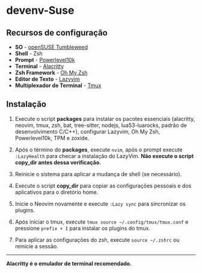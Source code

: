 # devenv-Suse
## Recursos de configuração
- **SO** - [openSUSE Tumbleweed ](https://get.opensuse.org/tumbleweed/#download)
- **Shell** - Zsh
- **Prompt** - [Powerlevel10k](https://github.com/romkatv/powerlevel10k)
- **Terminal** - [Alacritty](https://github.com/alacritty/alacritty)
- **Zsh Framework** - [Oh My Zsh](https://ohmyz.sh/)
- **Editor de Texto** - [Lazyvim](https://www.lazyvim.org/)
- **Multiplexador de Terminal** - [Tmux](https://github.com/tmux)

## Instalação

1. Execute o script **packages** para instalar os pacotes essenciais (alacritty, neovim, tmux, zsh, bat, tree-sitter, nodejs, lua53-luarocks, padrão de desenvolvimento C/C++), configurar Lazyvim, Oh My Zsh, Powerlevel10k, TPM e zoxide.

2. Após o término do **packages**, execute `nvim`, após o prompt execute `:LazyHealth` para checar a instalação do LazyVim. **Não execute o script copy_dir antes dessa verificação.**

3. Reinicie o sistema para aplicar a mudança de shell (se necessário).

4. Execute o script **copy_dir** para copiar as configurações pessoais e dos aplicativos para o diretório home.

5. Inicie o Neovim novamente e execute `:Lazy sync` para sincronizar os plugins.

6. Após iniciar o tmux, execute `tmux source ~/.config/tmux/tmux.conf` e pressione `prefix + I` para instalar os plugins do tmux.

7. Para aplicar as configurações do zsh, execute `source ~/.zshrc` ou reinicie a sessão.

---

**Alacritty é o emulador de terminal recomendado.**
